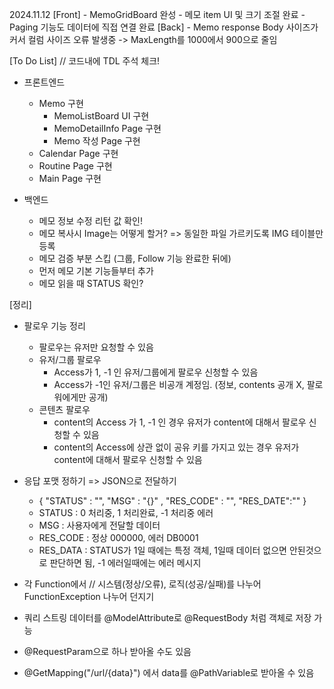 2024.11.12
    [Front]
        - MemoGridBoard 완성
            - 메모 item UI 및 크기 조절 완료
            - Paging 기능도 데이터에 직접 연결 완료
    [Back]
        - Memo response Body 사이즈가 커서 컬럼 사이즈 오류 발생중 -> MaxLength를 1000에서 900으로 줄임


[To Do List] // 코드내에 TDL 주석 체크!
- 프론트엔드
    - Memo 구현
        - MemoListBoard UI 구현
        - MemoDetailInfo Page 구현
        - Memo 작성 Page 구현
    - Calendar Page 구현
    - Routine Page 구현
    - Main Page 구현


- 백엔드
    - 메모 정보 수정 리턴 값 확인! 
    - 메모 복사시 Image는 어떻게 할거? => 동일한 파일 가르키도록 IMG 테이블만 등록
    - 메모 검증 부분 스킵 (그룹, Follow 기능 완료한 뒤에)
    - 먼저 메모 기본 기능들부터 추가
    - 메모 읽을 때 STATUS 확인?


 [정리]
- 팔로우 기능 정리
    - 팔로우는 유저만 요청할 수 있음
    - 유저/그룹 팔로우
        - Access가 1, -1 인 유저/그룹에게 팔로우 신청할 수 있음
        - Access가 -1인 유저/그룹은 비공개 계정임. (정보, contents 공개 X, 팔로워에게만 공개)
    - 콘텐츠 팔로우
        - content의 Access 가 1, -1 인 경우 유저가 content에 대해서 팔로우 신청할 수 있음
        - content의 Access에 상관 없이 공유 키를 가지고 있는 경우 유저가 content에 대해서 팔로우 신청할 수 있음
- 응답 포맷 정하기 => JSON으로 전달하기
    - { "STATUS" : "", "MSG" : "{}" , "RES_CODE" : "",  "RES_DATE":"" }
    - STATUS : 0 처리중, 1 처리완료, -1 처리중 에러
    - MSG : 사용자에게 전달할 데이터
    - RES_CODE : 정상 000000, 에러 DB0001
    - RES_DATA : STATUS가 1일 때에는 특정 객체, 1일때 데이터 없으면 안된것으로 판단하면 됨, -1 에러일때에는 에러 메시지

- 각 Function에서 // 시스템(정상/오류), 로직(성공/실패)를 나누어  FunctionException 나누어 던지기

- 쿼리 스트링 데이터를 @ModelAttribute로 @RequestBody 처럼 객체로 저장 가능
- @RequestParam으로 하나 받아올 수도 있음
-  @GetMapping("/url/{data}") 에서 data를 @PathVariable로 받아올 수 있음